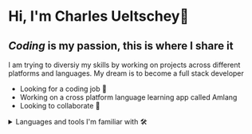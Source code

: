 # Hi, I'm Charles Ueltschey👋

## *Coding* is my passion, this is where I share it

I am trying to diversiy my skills by working on projects across different platforms and languages.
My dream is to become a full stack developer

* Looking for a coding job 🔭
* Working on a cross platform language learning app called Amlang
* Looking to collaborate 🤝

<details>
 <summary>Languages and tools I'm familiar with 🛠️</summary>
<img src="https://github.com/cueltschey/cueltschey/assets/68715119/210578cc-8185-4e98-959f-b76ee47a34c9" height="50">
<img src="https://github.com/cueltschey/cueltschey/assets/68715119/1ea54679-a22f-4562-86c0-088b0e5ffc0c height="50">
<img src="https://github.com/cueltschey/cueltschey/assets/68715119/dab66d02-6c07-494c-9e92-c94dde2ed5c1" height="50">
 <img src="" width="50" hight="50">
 <img src="" width="50" hight="50">
 <img src="" width="50" hight="50">
 <img src="" width="50" hight="50">
* C#
* Javascript
* Python
* Kotlin
* Assembly (NASM)
</details>


